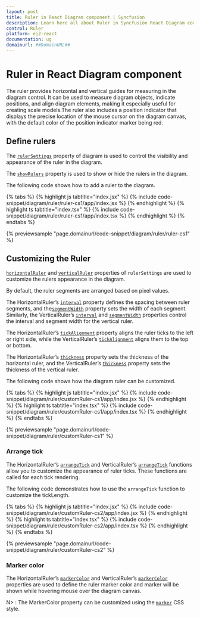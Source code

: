 ```yaml
---
layout: post
title: Ruler in React Diagram component | Syncfusion
description: Learn here all about Ruler in Syncfusion React Diagram component of Syncfusion Essential JS 2 and more.
control: Ruler 
platform: ej2-react
documentation: ug
domainurl: ##DomainURL##
---
```


# Ruler in React Diagram component

The ruler provides horizontal and vertical guides for measuring in the diagram control. It can be used to measure diagram objects, indicate positions, and align diagram elements, making it especially useful for creating scale models.The ruler also includes a position indicator that displays the precise location of the mouse cursor on the diagram canvas, with the default color of the position indicator marker being red.

## Define rulers

The [`rulerSettings`](https://ej2.syncfusion.com/react/documentation/api/diagram/rulerSettings/) property of diagram is used to control the visibility and appearance of the ruler in the diagram.

The [`showRulers`](https://ej2.syncfusion.com/react/documentation/api/diagram/rulerSettings/#showrulers) property is used to show or hide the rulers in the diagram.


The following code shows how to add a ruler to the diagram.

{% tabs %}
{% highlight js tabtitle="index.jsx" %}
{% include code-snippet/diagram/ruler/ruler-cs1/app/index.jsx %}
{% endhighlight %}
{% highlight ts tabtitle="index.tsx" %}
{% include code-snippet/diagram/ruler/ruler-cs1/app/index.tsx %}
{% endhighlight %}
{% endtabs %}

{% previewsample "page.domainurl/code-snippet/diagram/ruler/ruler-cs1" %}

## Customizing the Ruler

[`horizontalRuler`](https://ej2.syncfusion.com/react/documentation/api/diagram/rulerSettings/#horizontalruler) and [`verticalRuler`](https://ej2.syncfusion.com/react/documentation/api/diagram/rulerSettings/#verticalruler) properties of `rulerSettings` are used to customize the rulers appearance in the diagram.


By default, the ruler segments are arranged based on pixel values.

The HorizontalRuler’s [`interval`](https://ej2.syncfusion.com/react/documentation/api/diagram/diagramRuler/#interval) property defines the spacing between ruler segments, and the[`segmentWidth`](https://ej2.syncfusion.com/react/documentation/api/diagram/diagramRuler/#segmentwidth) property sets the width of each segment. Similarly, the VerticalRuler’s  [`interval`](https://ej2.syncfusion.com/react/documentation/api/diagram/diagramRuler/#interval) and [`segmentWidth`](https://ej2.syncfusion.com/react/documentation/api/diagram/diagramRuler/#segmentwidth) properties control the interval and segment width for the vertical ruler.

The HorizontalRuler’s [`tickAlignment`](https://ej2.syncfusion.com/react/documentation/api/diagram/diagramRuler/#tickalignment) property aligns the ruler ticks to the left or right side, while the VerticalRuler’s  [`tickAlignment`](https://ej2.syncfusion.com/react/documentation/api/diagram/diagramRuler/#tickalignment) aligns them to the top or bottom.

The HorizontalRuler’s [`thickness`](https://ej2.syncfusion.com/react/documentation/api/diagram/diagramRuler/#thickness) property sets the thickness of the horizontal ruler, and the VerticalRuler’s [`thickness`](https://ej2.syncfusion.com/react/documentation/api/diagram/diagramRuler/#thickness) property sets the thickness of the vertical ruler.

The following code shows how the diagram ruler can be customized.

{% tabs %}
{% highlight js tabtitle="index.jsx" %}
{% include code-snippet/diagram/ruler/customRuler-cs1/app/index.jsx %}
{% endhighlight %}
{% highlight ts tabtitle="index.tsx" %}
{% include code-snippet/diagram/ruler/customRuler-cs1/app/index.tsx %}
{% endhighlight %}
{% endtabs %}

{% previewsample "page.domainurl/code-snippet/diagram/ruler/customRuler-cs1" %}


### Arrange tick

The HorizontalRuler’s [`arrangeTick`](https://ej2.syncfusion.com/react/documentation/api/diagram/diagramRuler/#arrangetick) and VerticalRuler’s [`arrangeTick`](https://ej2.syncfusion.com/react/documentation/api/diagram/diagramRuler/#arrangetick) functions allow you to customize the appearance of ruler ticks. These functions are called for each tick rendering.

The following code demonstrates how to use the `arrangeTick` function to customize the tickLength.

{% tabs %}
{% highlight js tabtitle="index.jsx" %}
{% include code-snippet/diagram/ruler/customRuler-cs2/app/index.jsx %}
{% endhighlight %}
{% highlight ts tabtitle="index.tsx" %}
{% include code-snippet/diagram/ruler/customRuler-cs2/app/index.tsx %}
{% endhighlight %}
{% endtabs %}

{% previewsample "page.domainurl/code-snippet/diagram/ruler/customRuler-cs2" %}

### Marker color

The HorizontalRuler’s [`markerColor`](https://ej2.syncfusion.com/react/documentation/api/diagram/diagramRuler/#markercolor) and VerticalRuler’s [`markerColor`](https://ej2.syncfusion.com/react/documentation/api/diagram/diagramRuler/#markercolor) properties are used to define the ruler marker color and marker will be shown while hovering mouse over the diagram canvas.

N> : The MarkerColor property can be customized using the [`marker`](./style/#customizing-the-ruler) CSS style.